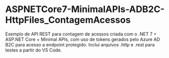 # ASPNETCore7-MinimalAPIs-ADB2C-HttpFiles_ContagemAcessos
Exemplo de API REST para contagem de acessos criada com o .NET 7 + ASP.NET Core + Minimal APIs, com uso de tokens gerados pelo Azure AD B2C para acesso a endpoint protegido. Inclui arquivos .http e .rest para testes a partir do VS Code.

